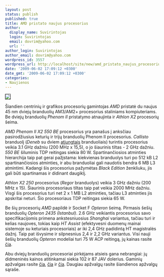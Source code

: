```yaml
---
layout: post
status: publish
published: true
title: AMD pristato naujus procesorius
author:
  display_name: Suvirintojas
  login: Suvirintojas
  email: dovrim@yahoo.com
  url: ''
author_login: Suvirintojas
author_email: dovrim@yahoo.com
wordpress_id: 3557
wordpress_url: http://localhost/site/new/amd_pristato_naujus_procesorius/
date: '2009-06-02 17:09:12 +0300'
date_gmt: '2009-06-02 17:09:12 +0300'
categories:
- Naujienos
---
```

<div class="imgright"><img src="http://svarke.technews.lt/6core.jpg" border="1" /></div>
<p>Šiandien centrinių ir grafikos procesorių gamintojas <i>AMD</i> pristatė du naujus 45 nm dviejų branduolių AM3/AM2+ procesorius staliniams kompiuteriams. Be dviejų branduolių <i>Phenom II</i> pristatymo atnaujinta ir <i>Athlon X2</i> procesorių šeima.</p>
<p><i>AMD Phenom II X2 550 BE</i> procesorius yra panašus į anksčiau pasirodžiusius keturių ir trijų branduolių Phenom II procesorius. <i>Callisto</i> branduolį (<i>Deneb</i> su dviem <a class="ns" href="http://www.technews.lt/tekstas/Keturi_branduoliai_AMD_Phenom_II_X2_procesoriuose.html;;">atjungtais</a> branduoliais) turintis procesorius veikia 3.1 GHz dažniu (200 MHz x 15,5), o jo šiaurinis tiltas - 2 GHz dažniu. <i>550 BE</i> šiluminis TDP reitingas siekia 80 W. Spartinančiosios atminties hierarchija taip pat gerai pažįstama: kiekvienas branduolys turi po 512 kB L2 spartinančiosios atminties, ir abu branduoliai gali naudotis bendra 6 MB L3 atmintimi. Kadangi šis procesorius pažymėtas <i>Black Edition</i> ženkliuku, jis gali būti spartinamas ir didinant daugiklį.</p>
<p><i>Athlon X2 250</i> procesorius (<i>Regor</i> branduolys) veikia 3 GHz dažniu (200 MHz x 15). Šiaurinis procesoriaus tiltas taip pat veikia 2000 MHz dažniu. Visgi šis procesorius turi net 2 x 1 MB L2 atminties, tačiau L3 atminties jis apskritai neturi. Šio procesoriaus TDP reitingas siekia 65 W.</p>
<p>Be šių procesorių <i>AMD</i> papildė ir Socket F <i>Opteron</i> šeimą. Pirmasis šešių branduolių <i>Opteron 2435 (Istanbul)</i>. 2.6 GHz veikiantis procesorius savo specifikacijomis primena ankstesniuosius <i>Shanghai</i> variantus, tačiau turi ir kelias naujoves, tokias kaip <i>HT Assist</i> (efektyvesni duomenų mainai sistemoje su keturiais procesoriais) ar iki 2,4 GHz padidintą HT magistralės dažnį. Taip pat išvysime ir silpnesnius 2,4 ir 2,2 GHz variantus. Visi nauji šešių branduolių <i>Opteron</i> modeliai turi 75 W ACP reitingą, jų kainas rasite <a class="ns" href="http://www.amd.com/us-en/Processors/ProductInformation/0,,30_118_609,00.html">čia</a>.</p>
<p>Abu dviejų branduolių procesoriai pirkėjams atsieis gana nebrangiai: jų didmeninės kainos atitinkamai siekia 102 ir 87 JAV dolerius. Gaminių apžvalgas rasite <a class="ns" href="http://www.tomshardware.com/reviews/phenom-ii-x2,2324.html">čia</a>, <a class="ns" href="http://www.legitreviews.com/article/981/1/">čia</a> ir <a class="ns" href="http://www.anandtech.com/cpuchipsets/showdoc.aspx?i=3572">čia</a>. Daugiau apžvalgų rasite šiandienos apžvalgų sąraše.<br /></p>
